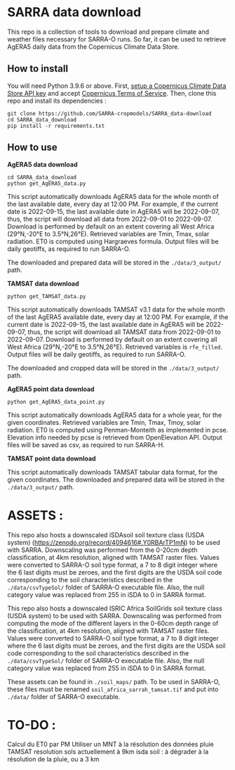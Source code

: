 
# SARRA data download
This repo is a collection of tools to download and prepare climate and weather files necessary for SARRA-O runs. So far, it can be used to retrieve AgERA5 daily data from the Copernicus Climate Data Store.
## How to install
You will need Python 3.9.6 or above.
First, [setup a Copernicus Climate Data Store API key](https://cds.climate.copernicus.eu/api-how-to) and accept [Copernicus Terms of Service](https://cds.climate.copernicus.eu/cdsapp/#!/terms/licence-to-use-copernicus-products).
Then, clone this repo and install its dependencies :

    git clone https://github.com/SARRA-cropmodels/SARRA_data-download
    cd SARRA_data_download
    pip install -r requirements.txt
## How to use
**AgERA5 data download**

    cd SARRA_data_download
    python get_AgERA5_data.py

This script automatically downloads AgERA5 data for the whole month of the last available date, every day at 12:00 PM. For example, if the current date is 2022-09-15, the last available date in AgERA5 will be 2022-09-07, thus, the script will download all data from 2022-09-01 to 2022-09-07.
Download is performed by default on an extent covering all West Africa (29°N,-20°E to 3.5°N,26°E).
Retrieved variables are Tmin, Tmax, solar radiation. 
ET0 is computed using Hargraeves formula.
Output files will be daily geotiffs, as required to run SARRA-O.

The downloaded and prepared data will be stored in the `./data/3_output/` path.

**TAMSAT data download**

    python get_TAMSAT_data.py

This script automatically downloads TAMSAT v3.1 data for the whole month of the last AgERA5 available date, every day at 12:00 PM. For example, if the current date is 2022-09-15, the last available date in AgERA5 will be 2022-09-07, thus, the script will download all TAMSAT data from 2022-09-01 to 2022-09-07.
Download is performed by default on an extent covering all West Africa (29°N,-20°E to 3.5°N,26°E).
Retrieved variables is `rfe_filled`. 
Output files will be daily geotiffs, as required to run SARRA-O.

The downloaded and cropped data will be stored in the `./data/3_output/` path.

**AgERA5 point data download**

    python get_AgERA5_data_point.py

This script automatically downloads AgERA5 data for a whole year, for the given coordinates.
Retrieved variables are Tmin, Tmax, Tmoy, solar radiation. 
ET0 is computed using Penman-Monteith as implemented in pcse.
Elevation info needed by pcse is retrieved from OpenElevation API.
Output files will be saved as csv, as required to run SARRA-H.

**TAMSAT point data download**

This script automatically downloads TAMSAT tabular data format, for the given coordinates.
The downloaded and prepared data will be stored in the `./data/3_output/` path.

# ASSETS :
This repo also hosts a downscaled iSDAsoil soil texture class (USDA system) (https://zenodo.org/record/4094616#.Y0RBArTP1mN) to be used with SARRA. Downscaling was performed from the 0-20cm depth classification, at 4km resolution, aligned with TAMSAT raster files. Values were converted to SARRA-O soil type format, a 7 to 8 digit integer where the 6 last digits must be zeroes, and the first digits are the USDA soil code corresponding to the soil characteristics described in the `./data/csvTypeSol/` folder of SARRA-O executable file. Also, the null category value was replaced from 255 in iSDA to 0 in SARRA format.

This repo also hosts a downscaled ISRIC Africa SoilGrids soil texture class (USDA system) to be used with SARRA. Downscaling was performed from computing the mode of the different layers in the 0-60cm depth range of the classification, at 4km resolution, aligned with TAMSAT raster files. Values were converted to SARRA-O soil type format, a 7 to 8 digit integer where the 6 last digits must be zeroes, and the first digits are the USDA soil code corresponding to the soil characteristics described in the `./data/csvTypeSol/` folder of SARRA-O executable file. Also, the null category value was replaced from 255 in iSDA to 0 in SARRA format.

These assets can be found in `./soil_maps/` path.
To be used in SARRA-O, these files must be renamed `soil_africa_sarrah_tamsat.tif` and put into `./data/` folder of SARRA-O executable.

# TO-DO :
Calcul du ET0 par PM
Utiliser un MNT à la résolution des données pluie
TAMSAT resolution
sols actuellement à 9km
isda soil : à dégrader à la résolution de la pluie, ou a 3 km
